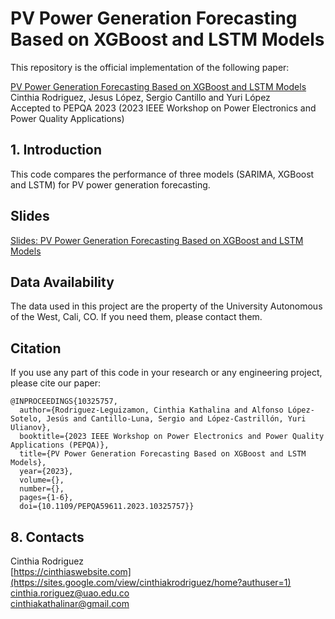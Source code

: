 # PV Power Generation Forecasting Based on XGBoost and LSTM Models
This repository is the official implementation of the following paper:

[PV Power Generation Forecasting Based on XGBoost and LSTM Models](https://ieeexplore.ieee.org/document/10325757) \
Cinthia Rodriguez, Jesus López, Sergio Cantillo and Yuri López \
Accepted to PEPQA 2023 (2023 IEEE Workshop on Power Electronics and Power Quality Applications) 


## 1. Introduction

This code compares the performance of three models (SARIMA, XGBoost and LSTM) for PV power generation forecasting.


## Slides
[Slides: PV Power Generation Forecasting Based on XGBoost and LSTM Models](https://drive.google.com/file/d/1z5cvfF-zOaEiBiGs0V8iy50D7AOIL6Ij/view?usp=sharing)


## Data Availability

The data used in this project are the property of the University Autonomous of the West, Cali, CO.
If you need them, please contact them.


## Citation
If you use any part of this code in your research or any engineering project, please cite our paper:

```
@INPROCEEDINGS{10325757,
  author={Rodriguez-Leguizamon, Cinthia Kathalina and Alfonso López-Sotelo, Jesús and Cantillo-Luna, Sergio and López-Castrillón, Yuri Ulianov},
  booktitle={2023 IEEE Workshop on Power Electronics and Power Quality Applications (PEPQA)}, 
  title={PV Power Generation Forecasting Based on XGBoost and LSTM Models}, 
  year={2023},
  volume={},
  number={},
  pages={1-6},
  doi={10.1109/PEPQA59611.2023.10325757}}

```


## 8. Contacts

Cinthia Rodriguez \
[https://cinthiaswebsite.com](https://sites.google.com/view/cinthiakrodriguez/home?authuser=1) \
cinthia.roriguez@uao.edu.co \
cinthiakathalinar@gmail.com

